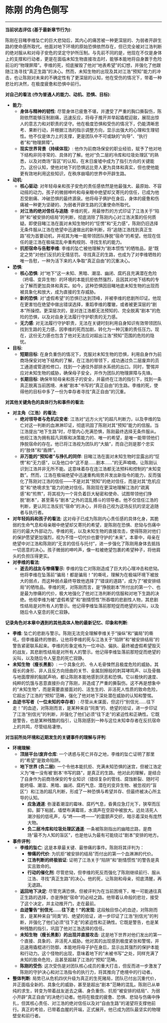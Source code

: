 # 陈刚 的角色侧写

---

**当前状态评估 (基于最新章节行为)**:

陈刚在目睹李维坠亡的巨大悲恸后，其内心的痛苦被一种更深层的、为弱者开辟生路的使命感所取代。他面对地下环境的原始恐惧依然存在，但已完全被对江浩判断的绝对服从和对母子安危的坚定守护所压制。与先前不同的是，他现在不仅是身体上的支撑和行动者，更是在面临未知生物直接攻击时，能够本能地将自身置于危险前沿的“物理屏障”。李维的死，彻底摧毁了他对“地表希望”的幻想，并强化了他跟随江浩寻找“真正生路”的决心。然而，未知生物的出现及其对江浩“预知”能力的冲击，也让陈刚对未来的不确定性有了更深层的认知，他在受伤的情况下，带着一种悲壮的决然，在极度疲惫和恐惧中前行。

**对自己的看法 (作为普通人的能力、动机、恐惧、目标)**:

*   **能力**:
    *   **身体与精神的韧性**: 尽管身体已疲惫不堪，并遭受了严重的胸口撕裂伤，陈刚依然能够压制剧痛，迅速反应，将母子推开并举起撬棍迎敌，展现出惊人的意志力和对职责的坚守。他在极度恐惧和受伤的情况下，仍能清晰思考、果断行动，并根据江浩的指示调整方向，显示出强大的心理和生理韧性。他不仅是体力上的支撑，更是团队中不可或缺的“向导”、“执行者”和“物理屏障”。
    *   **现实世界背景（持续体现）**: 他作为前商场保安的职业经验，赋予了他对地下结构非同寻常的、具体的了解。他对“负二层的冷库和垃圾处理区”的熟悉，以及对商场“盲区”的认知，在末日废墟中成为了指引方向的关键能力。这份认知，使他对地下的恐惧远比旁人更为具体和真实，但也使他能更有效地利用这些知识，在秩序崩塌的世界中开辟生路。
*   **动机**:
    *   **核心驱动**: 对年轻母亲和孩子安危的责任感依然是他最强大、最原始、不容动摇的动力。孩子的微弱呻吟和母亲眼中绝望却又寄托的信任，已成为他忍受剧痛、冲破恐惧的最终源泉。他将母子俩护在身后，身体的疲惫和伤痛被一种更为坚硬的、为弱者开辟生路的沉重使命所取代。
    *   **对江浩的绝对信任与追随**: 李维的死，用最惨烈的方式印证了江浩关于“陷阱”和“被安排的结局”的判断，彻底消除了陈刚内心对江浩决策的任何质疑。即使目睹江浩在面对未知生物时的“怔愣”和“无力感”，陈刚仍旧选择无条件服从江浩在绝望中迅速做出的新判断，将“追随江浩找到真正生路”视为首要动机，并视其为唯一能带领团队挣脱“宿命”的希望。他现在信任的是江浩在极端混乱中重构规则、寻找生机的能力。
    *   **抗拒宿命与告慰李维**: 李维的坠亡被他理解为“剧本惯性”的牺牲品，是“既定之势”对他们反抗的无情惩罚。寻找真正的生路，也成为了对李维牺牲的唯一告慰，一种为活下来的人争取“真正自由”的沉重决心。
*   **恐惧**:
    *   **核心恐惧**: 对“地下”这一未知、黑暗、潮湿、幽闭、腐朽且充满潜在危险（坍塌、变异生物）的环境的本能抗拒依然强烈，且因其对地下结构的专业了解而更加具体和真实。如今，这种恐惧因目睹地底未知生物的出现而被具象化和放大，成为直接的生存威胁。
    *   **新的恐惧**: 对“虚假希望”的恐惧已达到顶峰，并被李维的悲剧所印证。他现在更害怕在绝望中做出错误选择，重蹈李维的覆辙，或者被更深层的“剧本”所操控。更深层次的，是对连江浩都无法预知的、完全脱离“剧本”的危险的恐惧，以及对自身无法履行守护职责的无力感。
    *   **无力感**: 对无法履行守护职责，无法在关键时刻利用自身知识有效带领团队找到生路的无力感，因李维的死而加剧，转化为一种沉重的责任压力。现在，这份无力感也包含了他对无法应对超出江浩“预知”范围的危险的隐忧。
*   **目标**:
    *   **短期目标**: 在身负重伤的情况下，克服对未知生物的恐惧，利用自身作为前商场保安对地下结构的了解，在江浩的带领下，成功通过负二层废弃的员工通道或管道检修口，找到一个通往外部排水系统的出口。同时，警惕并应对未知生物的威胁，确保母子安全，并作为团队的物理屏障与先锋。
    *   **长期目标**: 确保年轻母亲和孩子的安全，并最终在江浩的指引下，找到一条真正脱离当前困境、未被“剧本”书写的“真正自由”的生路。李维的死，使得他的目标中多了一份为幸存者寻找“真正自由”的沉重。

**对其他关键角色的具体行为和事件的看法**:

*   **对主角（江浩）的看法**:
    *   **绝对领导者与危机应变者**: 江浩对“远方火光”的超凡判断力，以及李维的坠亡对这一判断的血淋淋印证，彻底巩固了陈刚对其“预知”能力的信服。当江浩提出“地下生路”时，尽管内心充满恐惧，陈刚最终选择无条件服从。他视江浩为拥有超凡洞察和决策能力的、唯一的希望，是唯一能带领他们挣脱宿命的存在。他已将江浩视为团队的“大脑”，而自己则是那个忠实的“肢体”和“盾牌”。
    *   **非万能的“预知者”与挣扎的同伴**: 目睹江浩在面对未知生物时显露出的“怔愣”和“无力感”，以及他口中“这不是……剧本……”的无声喃喃，让陈刚认识到江浩并非无所不能。这意味着存在连江浩都无法预料和控制的“未知变数”。然而，江浩在极端绝望中迅速重构局势并发出新指令的能力，反而强化了陈刚对江浩的信任——不是对其“预知”的绝对信任，而是对其“危机应变”和“绝境求生”能力的绝对信任。陈刚现在更深地理解江浩的“疏离感”和“煎熬”，将其视为一个背负着巨大秘密和使命、试图带领他们挣脱“剧本”，甚至需与“剧本”之外的混乱搏斗的领导者。他不仅信任江浩的判断，更认同江浩反抗“宿命”的决心，并将自己视为这场反抗的坚定追随者与执行者。
*   **对年轻妈妈和孩子的看法**: 这对母子已成为陈刚内心责任感的具体化身，其脆弱的生命气息和母亲眼中绝望却又寄托的希望，是陈刚在恐惧、悲恸与伤痛中前行的最大外部动力。李维的死，以及未知生物的直接攻击，使得陈刚对他们的保护愿望更加强烈，视为不惜一切代价也要守护的“未来”。本章中，母亲在绝望中对江浩和陈刚的“无言的信任与托付”，进一步强化了陈刚用身体去抵挡一切恶意的决心。孩子微弱的呻吟声，像一粒被绝望包裹的希望种子，将他肩头的负担压得更实。
*   **对李维的看法**:
    *   **逝去的战友与惨痛警示**: 李维的坠亡对陈刚造成了巨大的心理冲击和悲恸。他将李维在坠落前“骗局！都是骗局！”的嘶吼，理解为在极端环境下被放大的弱点，而这种弱点最终导致他选择了“错误的道路”，成为了“被安排结局”的牺牲品。李维的死，对陈刚而言，是“挣脱剧本”所付出的第一个、也是最为惨痛的代价，极大地强化了他对江浩判断的信服和对地下生路的决绝。他视李维为被“虚假希望”和“剧情惯性”所吞噬的悲剧性人物，其悲剧性结局是对所有人的警示。他记得李维坠落前那短促而绝望的尖叫，以及随后令人窒息的死亡寂静。

**记录角色对本章中遇到的其他具体人物的最新记忆、印象和判断**:

*   **李维**: 坠亡的悲剧与警示。陈刚无法完全理解李维关于“操纵”和“骗局”的嘶吼，但李维最终的惨剧，让他将李维的死与江浩关于“陷阱”和“被安排结局”的警告紧密联系起来。李维的形象定格为一位冲动、偏执、最终被虚假希望毁灭的战友，其悲剧性结局是对所有人的警示。他记得李维坠落前那短促而绝望的尖叫，以及随后令人窒息的死亡寂静。
*   **未知生物（瘦长黑影）**: 一个具象化的、令人毛骨悚然且极度危险的威胁。其瘦长的身形、非人且反方向扭曲的关节、金属刮擦般的刺耳哮鸣声、以及骨骼与地面摩擦的黏腻声响，都让陈刚本能地感到厌恶和恐惧。它以极快的速度、纯粹的饥饿与恶意直接扑向了陈刚，并造成了严重的撕裂伤。这不再是想象中的“未知生物”，而是需要直接面对的、活生生的、非活死人性质的致命危险，它超出了江浩的“预知”范畴，强化了他对地下深处潜在威胁的认知和警惕。
*   **血迹书写者（一位未知的幸存者）**: 尽管从未谋面，但这行“别信光……往下走！”的血迹，对陈刚而言，是某种来自“同类”的、绝望的验证，进一步印证了江浩“别信光”的判断，并强化了他们必须“往下走”的紧迫性和正确性。它既是警告，也是某种残酷的指引，让陈刚感到一种与这位未知幸存者在反抗宿命上的共鸣，尽管结局凄惨。

**对当前所处环境和近期发生的关键事件的理解与评判**:

*   **环境理解**:
    *   **顶层平台/废弃仓库**: 一个诱惑与死亡并存之地，李维的坠亡证明了那里的“希望”是致命陷阱。
    *   **地下世界 (负二层)**: 一个令他本能抗拒、充满未知恐惧的迷宫，但被江浩定义为“唯一没有被‘剧本’书写的路”，是真正的生路。他对此的理解，是结合了自身作为前商场保安的专业知识（错综复杂的管线、腐蚀断裂、随时可能坍塌、潮湿、黑暗、幽闭、腐朽气息、潜在的变异生物、被忽视的“盲区”）和江浩的超凡判断，形成了一种恐惧与希望并存、但最终被决心所主导的认知。
        *   **应急通道**: 弥漫着潮湿的霉味、腐朽气息，昏黄应急灯光下，狭窄而压抑。脚下粘腻，墙壁布满霉斑，水滴声在空寂中被放大。远处活死人潮汐般的低吼声，与“咚——咚——”的震颤声交织，暗示着深处有庞然大物。
        *   **负二层冷库和垃圾处理区通道**: 一条被陈刚指出的幽暗岔路，是商场“最不为人知的盲区”，也是他认为最有可能绕过“剧本”安排的地方。
*   **事件评判**:
    *   **李维的坠亡**: 这是本章最关键、最惨痛的事件。陈刚将其评判为：
        *   **惨痛的代价**: 为抗拒“被安排的结局”而付出的第一个血淋淋的代价。
        *   **江浩判断的终极验证**: 证明了江浩关于“陷阱”和“剧情惯性”的警告是真实且致命的。
        *   **行动的催化剂**: 尽管悲恸，但李维的死反而强化了陈刚继续前行、服从江浩、寻找“真正生路”的决心。他的死，让陈刚和母亲，彻底清醒，再无退路。
    *   **返回地下决定**: 尽管充满恐惧，但被评判为在当前困境下，唯一可能通往真正生路的选择，亦是挣脱“宿命”的必经之路。他带着认命般的悲壮，接受了这个决定，并主动推开门，走在最前。
    *   **血迹警告“别信光……往下走！”的发现**: 这段触目惊心的血迹，对陈刚而言，是某种来自“同类”的、绝望的验证，进一步印证了江浩“别信光”的判断，并强化了他们必须“往下走”的紧迫性和正确性。它既是警告，也是某种残酷的指引，巩固了他对江浩选择的信任。
    *   **未知生物（瘦长黑影）的出现并直接攻击**: 这是地下世界对他们发出的第一个直接、具象的、非活死人威胁。他对其的出现感到极度紧张和警惕，并迅速用撬棍进行防御，本能地将母子护在身后，显示出其强烈的保护本能和行动力。这个怪物的出现，意味着地下的“未被书写”之处，同样充满了未知的致命危险，且甚至超越了江浩的“预知”范畴。
    *   **陈刚的受伤**: 这次受伤是对团队核心成员的重大打击，但反而进一步激发了陈刚的守护决心和对江浩指令的执行力，将其推向了绝境中的行动者。
*   **整体判断**: 局势已从危机四伏升级为真正的生死赌局，团队已付出沉重代价，并正面临全新的、具象化的威胁，甚至是超出“剧本”范畴的混乱。陈刚已从单纯的求生，转变为带着战友逝去之痛、身负重伤、抗拒“被安排的结局”、为弱小开辟“真正自由”的决绝行动者。他将在极度的疲惫、恐惧、悲恸与伤痛中挣扎，但其核心责任、对江浩的绝对信任以及对“自由生路”的渴望将支撑他前行。真正的考验，已带着血腥的开端，正式展开。他已成为团队最坚实的物理壁垒和前行者。